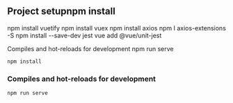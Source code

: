 ## Project setupnpm install
npm install vuetify
npm install vuex
npm install axios
npm I axios-extensions -S
npm install --save-dev jest
vue add @vue/unit-jest

Compiles and hot-reloads for development
npm run serve
```
npm install
```

### Compiles and hot-reloads for development
```
npm run serve
```
